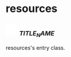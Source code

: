 # resources

### <img src="../../.gitbook/assets/base.png" width="32" height="32" /> $TITLE_NAME$
resources's entry class.<br>
